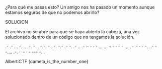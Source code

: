 ¿Para qué me pasas esto? Un amigo nos ha pasado un momento aunque estamos seguros de que no podemos abrirlo?

SOLUCION

El archivo no se abre para que se haya abierto la cabeza, una vez solucionado dentro de un código que no tengamos la solución.

.- .- ... -.... .-. - .. -.-. - ..-. -.- .- -. .- .. .- ·· - · - ... ... ·· - · - - ..... ·· - · - -. ..- - -.... .-. ·· - · - --- -. .

AlbertiCTF {camela_is_the_number_one}
